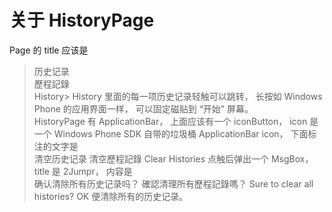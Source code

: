 关于 HistoryPage
=
Page 的 title 应该是<br>
>历史记录<br>
歷程記錄<br>
History\>
History 里面的每一项历史记录轻触可以跳转，
长按如 Windows Phone 的应用界面一样，
可以固定磁贴到 “开始” 屏幕。<br>
HistoryPage 有 ApplicationBar，
上面应该有一个 iconButton，
icon 是一个 Windows Phone SDK 自带的垃圾桶 ApplicationBar icon，
下面标注的文字是<br>
>清空历史记录
>清空歷程記錄
>Clear Histories
点触后弹出一个 MsgBox，
title 是 2Jumpr，
内容是<br>
>确认清除所有历史记录吗？
>確認清理所有歷程記錄嗎？
>Sure to clear all histories?
OK 便清除所有的历史记录。
